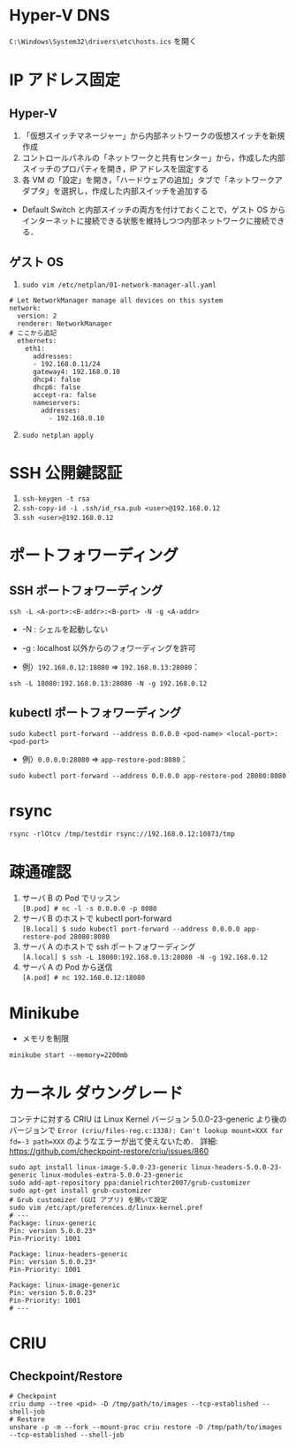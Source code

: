 
# Hyper-V DNS

```C:\Windows\System32\drivers\etc\hosts.ics``` を開く

# IP アドレス固定

## Hyper-V

1. 「仮想スイッチマネージャー」から内部ネットワークの仮想スイッチを新規作成
1. コントロールパネルの「ネットワークと共有センター」から，作成した内部スイッチのプロパティを開き，IP アドレスを固定する
1. 各 VM の「設定」を開き，「ハードウェアの追加」タブで「ネットワークアダプタ」を選択し，作成した内部スイッチを追加する

- Default Switch と内部スイッチの両方を付けておくことで，ゲスト OS からインターネットに接続できる状態を維持しつつ内部ネットワークに接続できる．

## ゲスト OS

1. ```sudo vim /etc/netplan/01-network-manager-all.yaml```
```
# Let NetworkManager manage all devices on this system
network:
  version: 2
  renderer: NetworkManager
# ここから追記
  ethernets:
    eth1:
      addresses:
      - 192.168.0.11/24
      gateway4: 192.168.0.10
      dhcp4: false
      dhcp6: false
      accept-ra: false
      nameservers:
        addresses:
          - 192.168.0.10

```
2. ```sudo netplan apply```


# SSH 公開鍵認証

1. ```ssh-keygen -t rsa```
1. ```ssh-copy-id -i .ssh/id_rsa.pub <user>@192.168.0.12```
1. ```ssh <user>@192.168.0.12```

# ポートフォワーディング

## SSH ポートフォワーディング
```
ssh -L <A-port>:<B-addr>:<B-port> -N -g <A-addr>
```
- -N : シェルを起動しない
- -g : localhost 以外からのフォワーディングを許可

- 例）```192.168.0.12:18080``` => ```192.168.0.13:28080```：
```
ssh -L 18080:192.168.0.13:28080 -N -g 192.168.0.12
```

## kubectl ポートフォワーディング
```
sudo kubectl port-forward --address 0.0.0.0 <pod-name> <local-port>:<pod-port>
```
- 例）```0.0.0.0:28080``` => ```app-restore-pod:8080```：
```
sudo kubectl port-forward --address 0.0.0.0 app-restore-pod 28080:8080
```

# rsync

```
rsync -rlOtcv /tmp/testdir rsync://192.168.0.12:10873/tmp
```

# 疎通確認

1. サーバ B の Pod でリッスン \
  ``` [B.pod] # nc -l -s 0.0.0.0 -p 8080 ```
1. サーバ B のホストで kubectl port-forward \
  ```[B.local] $ sudo kubectl port-forward --address 0.0.0.0 app-restore-pod 28080:8080 ```
1. サーバ A のホストで ssh ポートフォワーディング \
  ```[A.local] $ ssh -L 18080:192.168.0.13:28080 -N -g 192.168.0.12```
1. サーバ A の Pod から送信 \
  ```[A.pod] # nc 192.168.0.12:18080```

# Minikube

- メモリを制限
```
minikube start --memory=2200mb
```

# カーネル ダウングレード

コンテナに対する CRIU は Linux Kernel バージョン 5.0.0-23-generic より後のバージョンで ```Error (criu/files-reg.c:1338): Can't lookup mount=XXX for fd=-3 path=XXX``` のようなエラーが出て使えないため．
詳細: https://github.com/checkpoint-restore/criu/issues/860

```
sudo apt install linux-image-5.0.0-23-generic linux-headers-5.0.0-23-generic linux-modules-extra-5.0.0-23-generic
sudo add-apt-repository ppa:danielrichter2007/grub-customizer
sudo apt-get install grub-customizer
# Grub customizer (GUI アプリ) を開いて設定
sudo vim /etc/apt/preferences.d/linux-kernel.pref
# ---
Package: linux-generic
Pin: version 5.0.0.23*
Pin-Priority: 1001

Package: linux-headers-generic
Pin: version 5.0.0.23*
Pin-Priority: 1001

Package: linux-image-generic
Pin: version 5.0.0.23*
Pin-Priority: 1001
# ---
```

# CRIU

## Checkpoint/Restore
```
# Checkpoint
criu dump --tree <pid> -D /tmp/path/to/images --tcp-established --shell-job
# Restore
unshare -p -m --fork --mount-proc criu restore -D /tmp/path/to/images --tcp-established --shell-job
```
